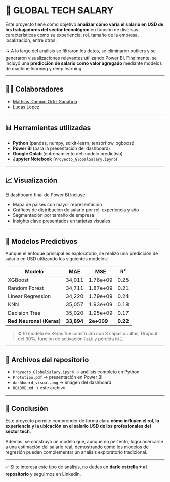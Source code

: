 # 💼 GLOBAL TECH SALARY

Este proyecto tiene como objetivo **analizar cómo varía el salario en USD de los trabajadores del sector tecnológico** en función de diversas características como su experiencia, rol, tamaño de la empresa, localización, entre otros.

🔍 A lo largo del análisis se filtraron los datos, se eliminaron outliers y se generaron visualizaciones relevantes utilizando Power BI. Finalmente, se incluyó una **predicción de salario como valor agregado** mediante modelos de machine learning y deep learning.

---

## 👨‍💻 Colaboradores

- [Mathias Damian Ortiz Sanabria](https://www.linkedin.com/in/mathiasortiz/)  
- [Lucas Lopez](https://www.linkedin.com/in/lucaslopezcoluchi/)  

---

## 📊 Herramientas utilizadas

- **Python** (pandas, numpy, scikit-learn, tensorflow, xgboost)
- **Power BI** (para la presentación del dashboard)
- **Google Colab** (entrenamiento del modelo predictivo)
- **Jupyter Notebook** (`Proyecto_GlobalSalary.ipynb`)

---

## 📈 Visualización

El dashboard final de Power BI incluye:

- Mapa de países con mayor representación
- Gráficos de distribución de salario por rol, experiencia y año
- Segmentación por tamaño de empresa
- Insights clave presentados en tarjetas visuales

---

## 🧠 Modelos Predictivos

Aunque el enfoque principal es exploratorio, se realizó una predicción de salario en USD utilizando los siguientes modelos:

| Modelo              | MAE     | MSE         | R²     |
|---------------------|---------|-------------|--------|
| XGBoost             | 34,011  | 1.78e+09    | 0.25   |
| Random Forest       | 34,711  | 1.87e+09    | 0.21   |
| Linear Regression   | 34,220  | 1.79e+09    | 0.24   |
| KNN                 | 35,057  | 1.93e+09    | 0.18   |
| Decision Tree       | 35,020  | 1.95e+09    | 0.17   |
| **Red Neuronal (Keras)** | **33,894**  | **2e+009**         | **0.22**  |

> ⚙️ El modelo en Keras fue construido con 3 capas ocultas, Dropout del 30%, función de activación `ReLU` y pérdida `MAE`.


---

## 📁 Archivos del repositorio

- `Proyecto_GlobalSalary.ipynb` → análisis completo en Python
- `Prototipo.pdf` → presentación en Power BI
- `dashboard_visual.png` → imagen del dashboard
- `README.md` → este archivo

---

## 🧠 Conclusión

Este proyecto permite comprender de forma clara **cómo influyen el rol, la experiencia y la ubicación en el salario USD de los profesionales del sector tech**. 

Además, se construyó un modelo que, aunque no perfecto, logra acercarse a una estimación del salario real, demostrando cómo los modelos de regresión pueden complementar un análisis exploratorio tradicional.

---

✅ Si te interesa este tipo de análisis, no dudes en **darle estrella ⭐ al repositorio** y seguirnos en LinkedIn.
